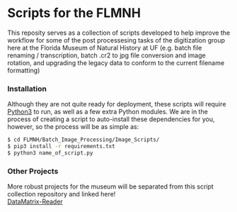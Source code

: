 # Scripts for the FLMNH
This reposity serves as a collection of scripts developed to help improve the workflow for some of the post processesing tasks of the digitization group here at the Florida Museum of Natural History at UF (e.g. batch file renaming / transcription, batch .cr2 to jpg file conversion and image rotation, and upgrading the legacy data to conform to the current filename formatting)

### Installation

Although they are not quite ready for deployment, these scripts will require [Python3](https://www.python.org/downloads/release/python-373/) to run, as well as a few extra Python modules. We are in the process of creating a script to auto-install these dependencies for you, however, so the process will be as simple as: 

```sh
$ cd FLMNH/Batch_Image_Processing/Image_Scripts/
$ pip3 install -r requirements.txt
$ python3 name_of_script.py
```

### Other Projects
More robust projects for the museum will be separated from this script collection repository and linked here!  
[DataMatrix-Reader](https://github.com/aaronleopold/DataMatrix-Reader)
